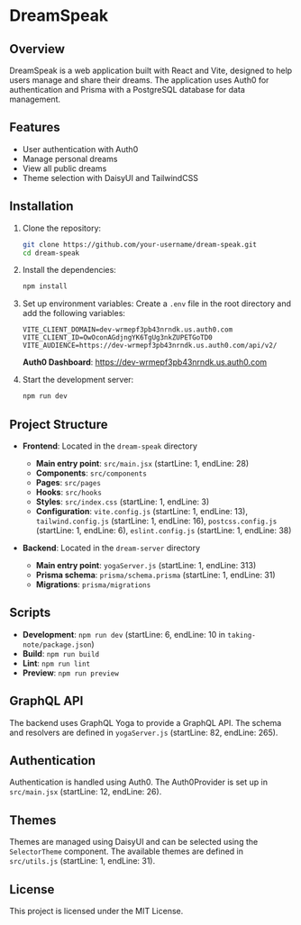 # DreamSpeak

## Overview

DreamSpeak is a web application built with React and Vite, designed to help users manage and share their dreams. The application uses Auth0 for authentication and Prisma with a PostgreSQL database for data management.

## Features

- User authentication with Auth0
- Manage personal dreams
- View all public dreams
- Theme selection with DaisyUI and TailwindCSS

## Installation

1. Clone the repository:

   ```sh
   git clone https://github.com/your-username/dream-speak.git
   cd dream-speak
   ```

2. Install the dependencies:

   ```sh
   npm install
   ```

3. Set up environment variables:
   Create a `.env` file in the root directory and add the following variables:

   ```env
   VITE_CLIENT_DOMAIN=dev-wrmepf3pb43nrndk.us.auth0.com
   VITE_CLIENT_ID=OwOconAGdjngYK6TgUg3nkZUPETGoTD0
   VITE_AUDIENCE=https://dev-wrmepf3pb43nrndk.us.auth0.com/api/v2/
   ```

   **Auth0 Dashboard**: https://dev-wrmepf3pb43nrndk.us.auth0.com

4. Start the development server:
   ```sh
   npm run dev
   ```

## Project Structure

- **Frontend**: Located in the `dream-speak` directory

  - **Main entry point**: `src/main.jsx` (startLine: 1, endLine: 28)
  - **Components**: `src/components`
  - **Pages**: `src/pages`
  - **Hooks**: `src/hooks`
  - **Styles**: `src/index.css` (startLine: 1, endLine: 3)
  - **Configuration**: `vite.config.js` (startLine: 1, endLine: 13), `tailwind.config.js` (startLine: 1, endLine: 16), `postcss.config.js` (startLine: 1, endLine: 6), `eslint.config.js` (startLine: 1, endLine: 38)

- **Backend**: Located in the `dream-server` directory
  - **Main entry point**: `yogaServer.js` (startLine: 1, endLine: 313)
  - **Prisma schema**: `prisma/schema.prisma` (startLine: 1, endLine: 31)
  - **Migrations**: `prisma/migrations`

## Scripts

- **Development**: `npm run dev` (startLine: 6, endLine: 10 in `taking-note/package.json`)
- **Build**: `npm run build`
- **Lint**: `npm run lint`
- **Preview**: `npm run preview`

## GraphQL API

The backend uses GraphQL Yoga to provide a GraphQL API. The schema and resolvers are defined in `yogaServer.js` (startLine: 82, endLine: 265).

## Authentication

Authentication is handled using Auth0. The Auth0Provider is set up in `src/main.jsx` (startLine: 12, endLine: 26).

## Themes

Themes are managed using DaisyUI and can be selected using the `SelectorTheme` component. The available themes are defined in `src/utils.js` (startLine: 1, endLine: 31).

## License

This project is licensed under the MIT License.
